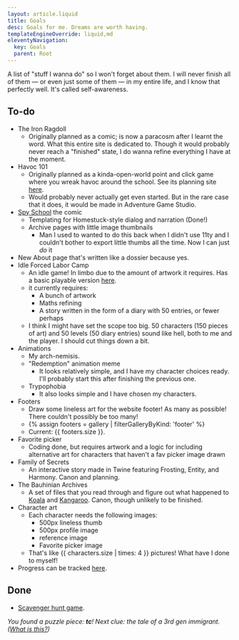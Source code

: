```yaml
---
layout: article.liquid
title: Goals
desc: Goals for me. Dreams are worth having.
templateEngineOverride: liquid,md
eleventyNavigation:
  key: Goals
  parent: Root
---
```


A list of "stuff I wanna do" so I won't forget about them. I will never finish all of them — or even just some of them — in my entire life, and I know that perfectly well. It's called self-awareness.

## To-do

- The Iron Ragdoll
	- Originally planned as a comic; is now a paracosm after I learnt the word. What this entire site is dedicated to. Though it would probably never reach a "finished" state, I do wanna refine everything I have at the moment.
- Havoc 101
	- Originally planned as a kinda-open-world point and click game where you wreak havoc around the school. See its planning site [here](https://tofutush.github.io/havoc101).
	- Would probably never actually get even started. But in the rare case that it does, it would be made in Adventure Game Studio.
- [Spy School](/stories/spy-school/) the comic
	- Templating for Homestuck-style dialog and narration (Done!)
	- Archive pages with little image thumbnails
		- Man I used to wanted to do this back when I didn't use 11ty and I couldn't bother to export little thumbs all the time. Now I can just *do* it
- New About page that's written like a dossier because yes.
- Idle Forced Labor Camp
	- An idle game! In limbo due to the amount of artwork it requires. Has a basic playable version [here](https://tofutush.github.io/idlegame).
	- it currently requires:
		- A bunch of artwork
		- Maths refining
		- A story written in the form of a diary with 50 entries, or fewer perhaps
	- I think I might have set the scope too big. 50 characters (150 pieces of art) and 50 levels (50 diary entries) sound like hell, both to me and the player. I should cut things down a bit.
- Animations
	- My arch-nemisis.
	- "Redemption" animation meme
		- It looks relatively simple, and I have my character choices ready. I'll probably start this after finishing the previous one.
	- Trypophobia
		- It also looks simple and I have chosen my characters.
- Footers
	- Draw some lineless art for the website footer! As many as possible! There couldn't possibly be too many!
	- {% assign footers = gallery | filterGalleryByKind: 'footer' %}
	- Current: {{ footers.size }}.
- Favorite picker
	- Coding done, but requires artwork and a logic for including alternative art for characters that haven't a fav picker image drawn
- Family of Secrets
	- An interactive story made in Twine featuring Frosting, Entity, and Harmony. Canon and planning.
- The Bauhinian Archives
	- A set of files that you read through and figure out what happened to [Koala](/characters/koala/) and [Kangaroo](/characters/kangaroo/). Canon, though unlikely to be finished.
- Character art
	- Each character needs the following images:
		- 500px lineless thumb
		- 500px profile image
		- reference image
		- Favorite picker image
	- That's like {{ characters.size | times: 4 }} pictures! What have I done to myself!
- Progress can be tracked [here](/characters/list/).

## Done

- [Scavenger hunt game](/fun/hunt/).

*You found a puzzle piece: **tc**! Next clue: the tale of a 3rd gen immigrant. ([What is this?](/fun/hunt/))*
